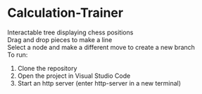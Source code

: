 # Calculation-Trainer
Interactable tree displaying chess positions <br>
  Drag and drop pieces to make a line <br>
  Select a node and make a different move to create a new branch <br>
To run:
  1. Clone the repository
  2. Open the project in Visual Studio Code
  3. Start an http server (enter http-server in a new terminal)
